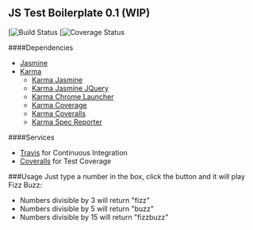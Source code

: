 ## JS Test Boilerplate 0.1 (WIP)
[![Build Status](https://travis-ci.org/AmberWilkie/ca-fizz-buzz-js/)
[![Coverage Status](https://coveralls.io/github/AmberWilkie/ca-fizz-buzz-js)

####Dependencies
* [Jasmine](https://github.com/jasmine/jasmine)
* [Karma](https://github.com/karma-runner/karma)
  - [Karma Jasmine](https://github.com/karma-runner/karma-jasmine)
  - [Karma Jasmine JQuery](https://github.com/bessdsv/karma-jasmine-jquery)
  - [Karma Chrome Launcher](https://github.com/karma-runner/karma-chrome-launcher)
  - [Karma Coverage](https://github.com/karma-runner/karma-coverage)
  - [Karma Coveralls](https://github.com/caitp/karma-coveralls)
  - [Karma Spec Reporter](https://github.com/mlex/karma-spec-reporter)

####Services
* [Travis](https://travis-ci.org/) for Continuous Integration
* [Coveralls](https://coveralls.io/) for Test Coverage

###Usage
Just type a number in the box, click the button and it will play Fizz Buzz:
* Numbers divisible by 3 will return "fizz"
* Numbers divisible by 5 will return "buzz"
* Numbers divisible by 15 will return "fizzbuzz"
